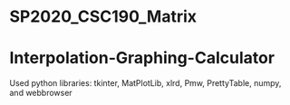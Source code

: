 # SP2020_CSC190_Matrix
# Interpolation-Graphing-Calculator

Used python libraries: tkinter, MatPlotLib, xlrd, Pmw, PrettyTable, numpy, and webbrowser
